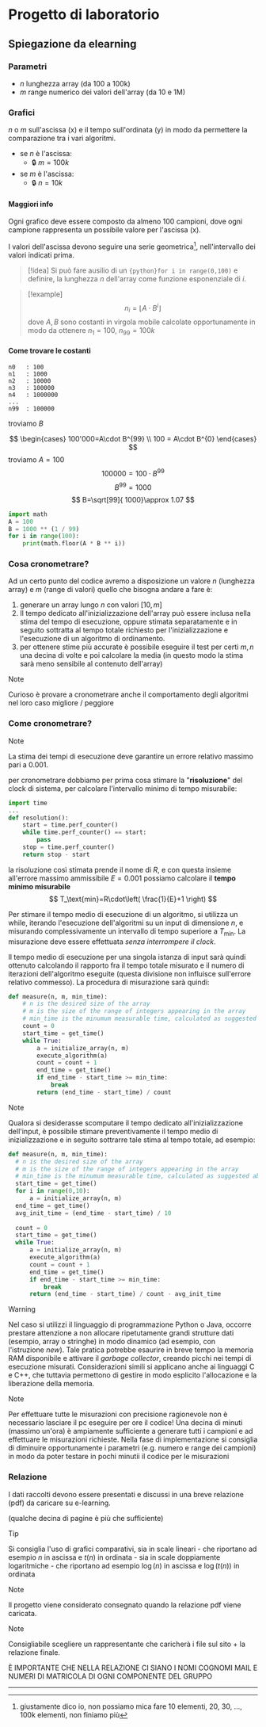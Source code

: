 
# Progetto di laboratorio

## Spiegazione da elearning

### Parametri
- $n$ lunghezza array (da 100 a 100k)
- $m$ range numerico dei valori dell'array (da 10 e 1M)

### Grafici
$n$ o $m$ sull'ascissa (x) e il tempo sull'ordinata (y) in modo da permettere la comparazione tra i vari algoritmi.

- se $n$ è l'ascissa:
	- 🔒 $m=100k$
- se $m$ è l'ascissa:
	- :lock: $n=10k$

#### Maggiori info

Ogni grafico deve essere composto da almeno 100 campioni, dove ogni campione rappresenta un possibile valore per l'ascissa (x).

I valori dell'ascissa devono seguire una serie geometrica[^1], nell'intervallo dei valori indicati prima.

> [!idea] 
> Si può fare ausilio di un `{python}for i in range(0,100)` e definire, la lunghezza $n$ dell'array come funzione esponenziale di $i$.

> [!example] 
> $$ n_{i} = \lfloor A\cdot B^{i} \rfloor $$
> dove $A,B$ sono costanti in virgola mobile calcolate opportunamente in modo da ottenere $n_{1}=100$, $n_{99}=100k$

#### Come trovare le costanti

```
n0   : 100
n1   : 1000
n2   : 10000
n3   : 100000
n4   : 1000000
...
n99  : 100000
```

troviamo $B$

$$
\begin{cases}
100'000=A\cdot B^{99} \\
100 = A\cdot B^{0}
\end{cases}
$$
troviamo $A=100$
$$
100000=100\cdot B^{99}
$$
$$
B^{99}=1000
$$
$$
B=\sqrt[99]{  1000}\approx 1.07
$$

```python
import math
A = 100
B = 1000 ** (1 / 99)
for i in range(100):
    print(math.floor(A * B ** i))
```






### Cosa cronometrare?

Ad un certo punto del codice avremo a disposizione un valore $n$ (lunghezza array) e $m$ (range di valori) quello che bisogna andare a fare è:
1. generare un array lungo $n$ con valori $[10,m]$
2. Il tempo dedicato all'inizializzazione dell'array può essere inclusa nella stima del tempo di esecuzione, oppure stimata separatamente e in seguito sottratta al tempo totale richiesto per l'inizializzazione e l'esecuzione di un algoritmo di ordinamento.
3. per ottenere stime più accurate è possibile eseguire il test per certi $m,n$ una decina di volte e poi calcolare la media (in questo modo la stima sarà meno sensibile al contenuto dell'array)

> [!note] 
> Curioso è provare a cronometrare anche il comportamento degli algoritmi nel loro caso migliore / peggiore

### Come cronometrare?

> [!note] 
> La stima dei tempi di esecuzione deve garantire un errore relativo massimo pari a $0.001$.

per cronometrare dobbiamo per prima cosa stimare la "**risoluzione**" del clock di sistema, per calcolare l'intervallo minimo di tempo misurabile:

```python
import time
...
def resolution():
    start = time.perf_counter()
    while time.perf_counter() == start:
        pass
    stop = time.perf_counter()
    return stop - start
```

la risoluzione così stimata prende il nome di $R$, e con questa insieme all'errore massimo ammissibile $E=0.001$ possiamo calcolare il **tempo minimo misurabile**
$$
T_\text{min}=R\cdot\left( \frac{1}{E}+1 \right)
$$

Per stimare il tempo medio di esecuzione di un algoritmo, si utilizza un while, iterando l'esecuzione dell'algoritmi su un input di dimensione $n$, e misurando complessivamente un intervallo di tempo superiore a $T_\text{min}$. La misurazione deve essere effettuata *senza interrompere il clock*.

Il tempo medio di esecuzione per una singola istanza di input sarà quindi ottenuto calcolando il rapporto fra il tempo totale misurato e il numero di iterazioni dell'algoritmo eseguite (questa divisione non influisce sull'errore relativo commesso). La procedura di misurazione sarà quindi:

```python
def measure(n, m, min_time): 
	# n is the desired size of the array
	# m is the size of the range of integers appearing in the array    
	# min_time is the minumum measurable time, calculated as suggested above    
	count = 0    
	start_time = get_time()    
	while True:        
		a = initialize_array(n, m)
		execute_algorithm(a)
		count = count + 1
		end_time = get_time()
		if end_time - start_time >= min_time:
			break    
		return (end_time - start_time) / count
```

> [!note] 
> Qualora si desiderasse scomputare il tempo dedicato all'inizializzazione dell'input, è possibile stimare preventivamente il tempo medio di inizializzazione e in seguito sottrarre tale stima al tempo totale, ad esempio:
> 
> ```python
> def measure(n, m, min_time): 
> 	# n is the desired size of the array
> 	# m is the size of the range of integers appearing in the array    
> 	# min_time is the minumum measurable time, calculated as suggested above    
> 	start_time = get_time()    
> 	for i in range(0,10):	
> 		a = initialize_array(n, m)
> 	end_time = get_time()
> 	avg_init_time = (end_time - start_time) / 10
> 	
> 	count = 0    
> 	start_time = get_time()    
> 	while True:        
> 		a = initialize_array(n, m)
> 		execute_algorithm(a)
> 		count = count + 1
> 		end_time = get_time()
> 		if end_time - start_time >= min_time:
> 			break    
> 		return (end_time - start_time) / count - avg_init_time
> ```

> [!warning] 
> Nel caso si utilizzi il linguaggio di programmazione Python o Java, occorre prestare attenzione a non allocare ripetutamente grandi strutture dati (esempio, array o stringhe) in modo dinamico (ad esempio, con l'istruzione _new_). Tale pratica potrebbe esaurire in breve tempo la memoria RAM disponibile e attivare il _garbage collector_, creando picchi nei tempi di esecuzione misurati. Considerazioni simili si applicano anche ai linguaggi C e C++, che tuttavia permettono di gestire in modo esplicito l'allocazione e la liberazione della memoria.

> [!note] 
> Per effettuare tutte le misurazioni con precisione ragionevole non è necessario lasciare il pc eseguire per ore il codice! 
> Una decina di minuti (massimo un'ora) è ampiamente sufficiente a generare tutti i campioni e ad effettuare le misurazioni richieste. Nella fase di implementazione si consiglia di diminuire opportunamente i parametri (e.g. numero e range dei campioni) in modo da poter testare in pochi minutii il codice per le misurazioni

### Relazione

I dati raccolti devono essere presentati e discussi in una breve relazione (pdf) da caricare su e-learning.

(qualche decina di pagine è più che sufficiente)

> [!tip] 
> Si consiglia l'uso di grafici comparativi, sia in scale lineari - che riportano ad esempio $n$ in ascissa e $t(n)$ in ordinata - sia in scale doppiamente logaritmiche - che riportano ad esempio $\log(n)$ in ascissa e $\log(t(n))$ in ordinata

> [!note] 
> Il progetto viene considerato consegnato quando la relazione pdf viene caricata.

> [!note] 
> Consigliabile scegliere un rappresentante che caricherà i file sul sito + la relazione finale.
> 
> È IMPORTANTE CHE NELLA RELAZIONE CI SIANO I NOMI COGNOMI MAIL E NUMERI DI MATRICOLA DI OGNI COMPONENTE DEL GRUPPO




---

[^1]: giustamente dico io, non possiamo mica fare 10 elementi, 20, 30, ..., 100k elementi, non finiamo più
